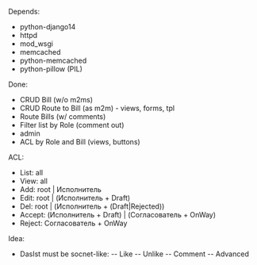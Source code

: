 Depends:
* python-django14
* httpd
* mod_wsgi
* memcached
* python-memcached
* python-pillow (PIL)

Done:
* CRUD Bill (w/o m2ms)
* CRUD Route to Bill (as m2m) - views, forms, tpl
* Route Bills (w/ comments)
* Filter list by Role (comment out)
* admin
* ACL by Role and Bill (views, buttons)

ACL:
* List: all
* View: all
* Add: root | Исполнитель
* Edit: root | (Исполнитель + Draft)
* Del: root | (Исполнитель + (Draft|Rejected))
* Accept: (Исполнитель + Draft) | (Согласователь + OnWay)
* Reject: Согласователь + OnWay

Idea:
* DasIst must be socnet-like:
-- Like
-- Unlike
-- Comment
-- Advanced